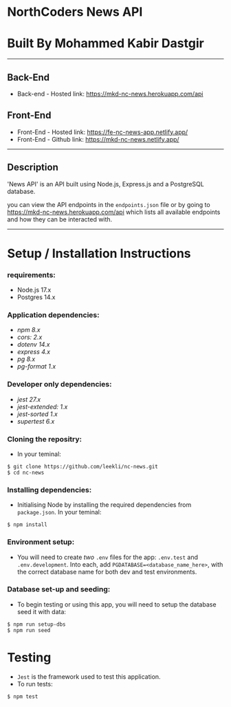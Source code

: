 # **NorthCoders News API**

# **Built By Mohammed Kabir Dastgir**

---

## **Back-End**

- Back-end - Hosted link: https://mkd-nc-news.herokuapp.com/api

## **Front-End**

- Front-End - Hosted link: https://fe-nc-news-app.netlify.app/
- Front-End - Github link: https://mkd-nc-news.netlify.app/

---

## **Description**

'News API' is an API built using Node.js, Express.js and a PostgreSQL database.

you can view the API endpoints in the `endpoints.json` file or by going to https://mkd-nc-news.herokuapp.com/api which lists all available endpoints and how they can be interacted with.

---

# **Setup / Installation Instructions**

### **requirements:**

- Node.js 17.x
- Postgres 14.x

### **Application dependencies:**

<i>
  
- npm 8.x
- cors: 2.x
- dotenv 14.x
- express 4.x
- pg 8.x
- pg-format 1.x
  </i>

### **Developer only dependencies:**

<i>

- jest 27.x
- jest-extended: 1.x
- jest-sorted 1.x
- supertest 6.x
  </i>

### **Cloning the repositry:**

- In your teminal:

```
$ git clone https://github.com/leekli/nc-news.git
$ cd nc-news
```

### **Installing dependencies:**

- Initialising Node by installing the required dependencies from `package.json`. In your teminal:

```
$ npm install
```

### **Environment setup:**

- You will need to create _two_ `.env` files for the app: `.env.test` and `.env.development`. Into each, add `PGDATABASE=<database_name_here>`, with the correct database name for both dev and test environments.

### **Database set-up and seeding:**

- To begin testing or using this app, you will need to setup the database seed it with data:

```
$ npm run setup-dbs
$ npm run seed
```

# **Testing**

- `Jest` is the framework used to test this application.
- To run tests:

```
$ npm test
```
